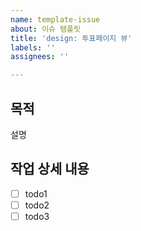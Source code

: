 ```yaml
---
name: template-issue
about: 이슈 템플릿
title: 'design: 투표페이지 뷰'
labels: ''
assignees: ''

---
```


## 목적

설명

## 작업 상세 내용

- [ ] todo1
- [ ] todo2
- [ ] todo3
